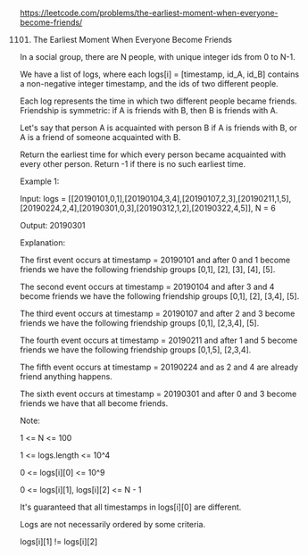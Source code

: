 https://leetcode.com/problems/the-earliest-moment-when-everyone-become-friends/

1101. The Earliest Moment When Everyone Become Friends

In a social group, there are N people, with unique integer ids from 0 to N-1.

We have a list of logs, where each logs[i] = [timestamp, id_A, id_B] contains a non-negative integer timestamp, and the ids of two different people.

Each log represents the time in which two different people became friends.  Friendship is symmetric: if A is friends with B, then B is friends with A.

Let's say that person A is acquainted with person B if A is friends with B, or A is a friend of someone acquainted with B.

Return the earliest time for which every person became acquainted with every other person. Return -1 if there is no such earliest time.

 

Example 1:

Input: logs = [[20190101,0,1],[20190104,3,4],[20190107,2,3],[20190211,1,5],[20190224,2,4],[20190301,0,3],[20190312,1,2],[20190322,4,5]], N = 6

Output: 20190301

Explanation: 

The first event occurs at timestamp = 20190101 and after 0 and 1 become friends we have the following friendship groups [0,1], [2], [3], [4], [5].

The second event occurs at timestamp = 20190104 and after 3 and 4 become friends we have the following friendship groups [0,1], [2], [3,4], [5].

The third event occurs at timestamp = 20190107 and after 2 and 3 become friends we have the following friendship groups [0,1], [2,3,4], [5].

The fourth event occurs at timestamp = 20190211 and after 1 and 5 become friends we have the following friendship groups [0,1,5], [2,3,4].

The fifth event occurs at timestamp = 20190224 and as 2 and 4 are already friend anything happens.

The sixth event occurs at timestamp = 20190301 and after 0 and 3 become friends we have that all become friends.
 

Note:

1 <= N <= 100

1 <= logs.length <= 10^4

0 <= logs[i][0] <= 10^9

0 <= logs[i][1], logs[i][2] <= N - 1

It's guaranteed that all timestamps in logs[i][0] are different.

Logs are not necessarily ordered by some criteria.

logs[i][1] != logs[i][2]
